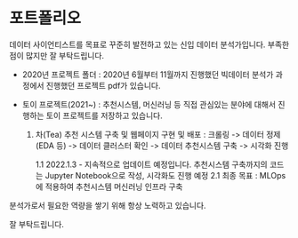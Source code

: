 # 포트폴리오

 데이터 사이언티스트를 목표로 꾸준히 발전하고 있는 신입 데이터 분석가입니다.
 부족한 점이 많지만 잘 부탁드립니다.



* 2020년 프로젝트 폴더 : 2020년 6월부터 11월까지 진행했던 빅데이터 분석가 과정에서 진행했던 프로젝트 pdf가 있습니다.

* 토이 프로젝트(2021~) : 추천시스템, 머신러닝 등 직접 관심있는 분야에 대해서 진행하는 토이 프로젝트를 저장하고 있습니다.


  1. 차(Tea) 추천 시스템 구축 및 웹페이지 구현 및 배포 : 크롤링 -> 데이터 정제(EDA 등) -> 데이터 클러스터 확인 -> 데이터 추천시스템 구축 -> 시각화 진행
    
      1.1 2022.1.3 - 지속적으로 업데이트 예정입니다. 추천시스템 구축까지의 코드는 Jupyter Notebook으로 작성, 시각화도 진행 예정
      2.1 최종 목표 : MLOps에 적용하여 추천시스템 머신러닝 인프라 구축


분석가로서 필요한 역량을 쌓기 위해 항상 노력하고 있습니다.

잘 부탁드립니다.
